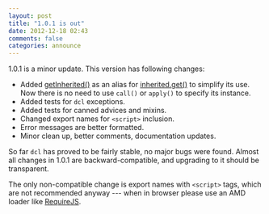```yaml
---
layout: post
title: "1.0.1 is out"
date: 2012-12-18 02:43
comments: false
categories: announce
---
```


1.0.1 is a minor update. This version has following changes:

* Added [getInherited()](/docs/inherited_js/getinherited) as an alias for
  [inherited.get()](/docs/inherited_js/get) to simplify its use. Now
  there is no need to use `call()` or `apply()` to specify its instance.
* Added tests for `dcl` exceptions.
* Added tests for canned advices and mixins.
* Changed export names for `<script>` inclusion.
* Error messages are better formatted.
* Minor clean up, better comments, documentation updates.

So far `dcl` has proved to be fairly stable, no major bugs were found.
Almost all changes in 1.0.1 are backward-compatible, and upgrading to it
should be transparent.

The only non-compatible change is export names with `<script>` tags,
which are not recommended anyway --- when in browser please use an AMD
loader like [RequireJS](http://requirejs.org/).
